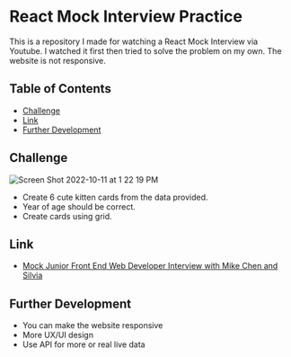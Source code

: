 # React Mock Interview Practice

This is a repository I made for watching a React Mock Interview via Youtube.
I watched it first then tried to solve the problem on my own.
The website is not responsive.

## Table of Contents

- [Challenge](#challenge)
- [Link](#link)
- [Further Development](#further-development)

## Challenge

![Screen Shot 2022-10-11 at 1 22 19 PM](https://user-images.githubusercontent.com/89284873/195185587-477f0c26-ef48-4391-b158-9eb30156b5ad.png)

- Create 6 cute kitten cards from the data provided.
- Year of age should be correct.
- Create cards using grid.

## Link

- [Mock Junior Front End Web Developer Interview with Mike Chen and Silvia](https://www.youtube.com/watch?v=j7CG7awlrQA)

## Further Development

- You can make the website responsive
- More UX/UI design
- Use API for more or real live data
